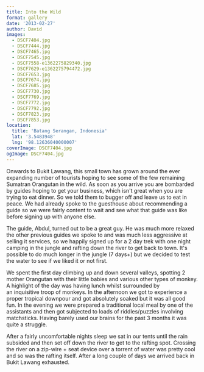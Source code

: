 ```yaml
---
title: Into the Wild
format: gallery
date: '2013-02-27'
author: David
images:
  - DSCF7404.jpg
  - DSCF7444.jpg
  - DSCF7465.jpg
  - DSCF7545.jpg
  - DSCF7558-e1362275829340.jpg
  - DSCF7629-e1362275794472.jpg
  - DSCF7653.jpg
  - DSCF7674.jpg
  - DSCF7685.jpg
  - DSCF7730.jpg
  - DSCF7769.jpg
  - DSCF7772.jpg
  - DSCF7792.jpg
  - DSCF7823.jpg
  - DSCF7853.jpg
location:
  title: 'Batang Serangan, Indonesia'
  lat: '3.5483948'
  lng: '98.12636040000007'
coverImage: DSCF7404.jpg
ogImage: DSCF7404.jpg
---
```


Onwards to Bukit Lawang, this small town has grown around the ever expanding number of tourists hoping to see some of the few remaining Sumatran Orangutan in the wild. As soon as you arrive you are bombarded by guides hoping to get your business, which isn't great when you are trying to eat dinner. So we told them to bugger off and leave us to eat in peace. We had already spoke to the guesthouse about recommending a guide so we were fairly content to wait and see what that guide was like before signing up with anyone else.

The guide, Abdul, turned out to be a great guy. He was much more relaxed the other previous guides we spoke to and was much less aggressive at selling it services, so we happily signed up for a 2 day trek with one night camping in the jungle and rafting down the river to get back to town. It's possible to do much longer in the jungle (7 days+) but we decided to test the water to see if we liked it or not first.

We spent the first day climbing up and down several valleys, spotting 2 mother Orangutan with their little babies and various other types of monkey. A highlight of the day was having lunch whilst surrounded by an inquisitive troop of monkeys. In the afternoon we got to experience a proper tropical downpour and got absolutely soaked but it was all good fun. In the evening we were prepared a traditional local meal by one of the assistants and then got subjected to loads of riddles/puzzles involving matchsticks. Having barely used our brains for the past 3 months it was quite a struggle.

After a fairly uncomfortable nights sleep we sat in our tents until the rain subsided and then set off down the river to get to the rafting spot. Crossing the river on a zip-wire + seat device over a torrent of water was pretty cool and so was the rafting itself. After a long couple of days we arrived back in Bukit Lawang exhausted.
